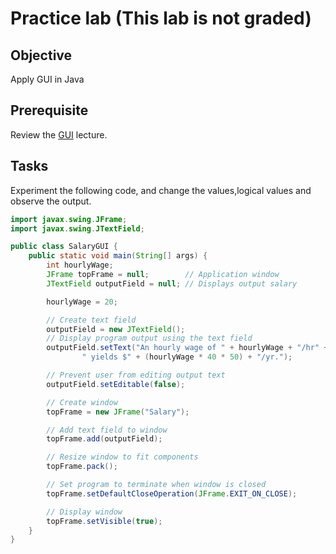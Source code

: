 # Practice lab (This lab is not graded)

## Objective

Apply GUI in Java

## Prerequisite

Review the [GUI](https://htmlpreview.github.io/?https://github.com/d-khan/java/blob/main/gui/Lecture.html) lecture.

## Tasks
Experiment the following code, and change the values,logical values and observe the output.

```java
import javax.swing.JFrame;
import javax.swing.JTextField;

public class SalaryGUI {
    public static void main(String[] args) {
        int hourlyWage;
        JFrame topFrame = null;        // Application window
        JTextField outputField = null; // Displays output salary

        hourlyWage = 20;

        // Create text field
        outputField = new JTextField();
        // Display program output using the text field
        outputField.setText("An hourly wage of " + hourlyWage + "/hr" +
                " yields $" + (hourlyWage * 40 * 50) + "/yr.");

        // Prevent user from editing output text
        outputField.setEditable(false);

        // Create window
        topFrame = new JFrame("Salary");

        // Add text field to window
        topFrame.add(outputField);

        // Resize window to fit components
        topFrame.pack();

        // Set program to terminate when window is closed
        topFrame.setDefaultCloseOperation(JFrame.EXIT_ON_CLOSE);

        // Display window
        topFrame.setVisible(true);
    }
}

```
